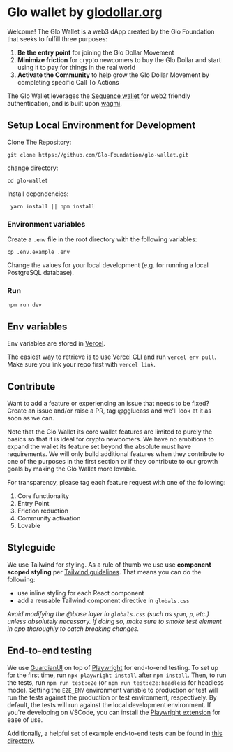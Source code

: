 # Glo wallet by [glodollar.org](https://glodollar.org)

Welcome! The Glo Wallet is a web3 dApp created by the Glo Foundation that seeks to fulfill three purposes:

1. **Be the entry point** for joining the Glo Dollar Movement
2. **Minimize friction** for crypto newcomers to buy the Glo Dollar and start using it to pay for things in the real world
3. **Activate the Community** to help grow the Glo Dollar Movement by completing specific Call To Actions

The Glo Wallet leverages the [Sequence wallet](https://sequence.xyz/) for web2 friendly authentication, and is built upon [wagmi](https://github.com/wagmi-dev/wagmi).

## Setup Local Environment for Development
Clone The Repository:
```
git clone https://github.com/Glo-Foundation/glo-wallet.git

```

change directory:
```
cd glo-wallet
```
Install dependencies:

```
 yarn install || npm install
```

### Environment variables
Create a `.env` file in the root directory with the following variables:

```
cp .env.example .env
```

Change the values for your local development (e.g. for running a local PostgreSQL database).

### Run

```
npm run dev
```

## Env variables

Env variables are stored in [Vercel](https://vercel.com/glodollar/glo-wallet/settings/environment-variables).

The easiest way to retrieve is to use [Vercel CLI](https://vercel.com/docs/cli) and run `vercel env pull`. Make sure you link your repo first with `vercel link`.

## Contribute

Want to add a feature or experiencing an issue that needs to be fixed? Create an issue and/or raise a PR, tag @gglucass and we'll look at it as soon as we can.

Note that the Glo Wallet its core wallet features are limited to purely the basics so that it is ideal for crypto newcomers. We have no ambitions to expand the wallet its feature set beyond the absolute must have requirements. We will only build additional features when they contribute to one of the purposes in the first section _or_ if they contribute to our growth goals by making the Glo Wallet more lovable.

For transparency, please tag each feature request with one of the following:

1. Core functionality
2. Entry Point
3. Friction reduction
4. Community activation
5. Lovable

## Styleguide

We use Tailwind for styling. As a rule of thumb we use use **component scoped styling** per [Tailwind guidelines](https://tailwindcss.com/docs/adding-custom-styles#layers-and-per-component-css). That means you can do the following:

- use inline styling for each React component
- add a reusable Tailwind component directive in `globals.css`

_Avoid modifying the @base layer in `globals.css` (such as `span`, `p`, etc.) unless absolutely necessary. If doing so, make sure to smoke test element in app thoroughly to catch breaking changes._

## End-to-end testing

We use [GuardianUI](https://github.com/GuardianUI/GuardianTest) on top of [Playwright](https://playwright.dev/) for end-to-end testing. To set up for the first
time, run `npx playwright install` after `npm install`. Then, to run the tests, run `npm run test:e2e` (or `npm run test:e2e:headless` for headless mode). Setting the `E2E_ENV` environment variable to production or test will run the tests against the production or test environment, respectively. By default, the tests will run against the local development environment. If you're developing on VSCode, you can install the [Playwright extension](https://playwright.dev/docs/getting-started-vscode) for ease of use.

Additionally, a helpful set of example end-to-end tests can be found in [this directory](https://github.com/GuardianUI/GuardianTest/tree/main/test-examples).
